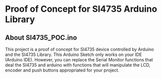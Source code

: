 # Proof of Concept for SI4735 Arduino Library 

## About SI4735_POC.ino

This project is a proof of concept for SI4735 device controlled by Arduino and the SI4735 Library. This Arduino Sketch only works on your IDE (Arduino IDE). However, you can replace the Serial Monitor functions that deal the SI4735 and arduino with functions that will manipulate the LCD, encoder and push buttons appropriated for your project.  



